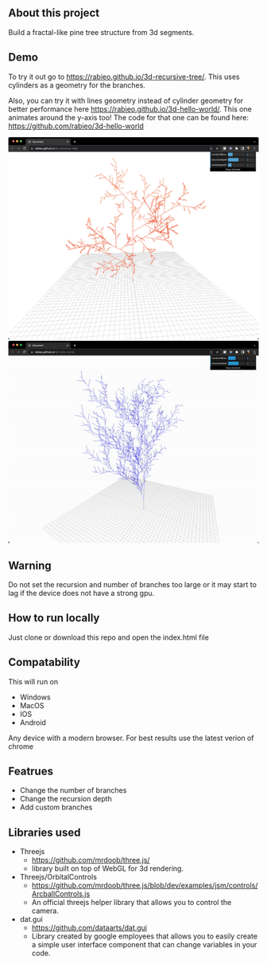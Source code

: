 ## About this project

Build a fractal-like pine tree structure from 3d segments.

## Demo

To try it out go to https://rabieo.github.io/3d-recursive-tree/. This uses cylinders as a geometry for the branches. 

Also, you can try it with lines geometry instead of cylinder geometry for better performance here https://rabieo.github.io/3d-hello-world/. This one animates around the y-axis too!
The code for that one can be found here: https://github.com/rabieo/3d-hello-world

![image](./cover.png)
![gif](./coverg.gif)

## Warning

Do not set the recursion and number of branches too large or it may start to lag if the device does not have a strong gpu.

## How to run locally

Just clone or download this repo and open the index.html file

## Compatability

This will run on
- Windows
- MacOS
- IOS
- Android

Any device with a modern browser.
For best results use the latest verion of chrome

## Featrues

- Change the number of branches
- Change the recursion depth
- Add custom branches

## Libraries used

- Threejs
  - https://github.com/mrdoob/three.js/
  - library built on top of WebGL for 3d rendering.
- Threejs/OrbitalControls
  - https://github.com/mrdoob/three.js/blob/dev/examples/jsm/controls/ArcballControls.js
  - An official threejs helper library that allows you to control the camera.
- dat.gui
  - https://github.com/dataarts/dat.gui
  - Library created by google employees that allows you to easily create a simple user interface component that can change variables in your code.


